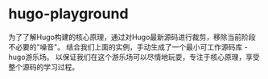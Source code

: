 # hugo-playground
为了了解Hugo构建的核心原理，通过对Hugo最新源码进行裁剪，移除当前阶段不必要的"噪音"。 结合我们上面的实例，手动生成了一个最小可工作源码库 - hugo游乐场。 以保证我们在这个游乐场可以尽情地玩耍，专注于核心原理，享受整个源码的学习过程。
